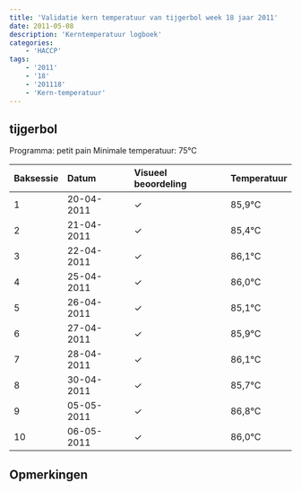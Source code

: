 ```yaml
---
title: 'Validatie kern temperatuur van tijgerbol week 18 jaar 2011'
date: 2011-05-08
description: 'Kerntemperatuur logboek'
categories:
    - 'HACCP'
tags:
    - '2011'
    - '18'
    - '201118'
    - 'Kern-temperatuur'
---
```


## tijgerbol

Programma: petit pain
Minimale temperatuur: 75°C

| Baksessie | Datum | Visueel beoordeling | Temperatuur |
|:---|:---|:---|:---|
| 1 | 20-04-2011 | &check; | 85,9°C |
| 2 | 21-04-2011 | &check; | 85,4°C |
| 3 | 22-04-2011 | &check; | 86,1°C |
| 4 | 25-04-2011 | &check; | 86,0°C |
| 5 | 26-04-2011 | &check; | 85,1°C |
| 6 | 27-04-2011 | &check; | 85,9°C |
| 7 | 28-04-2011 | &check; | 86,1°C |
| 8 | 30-04-2011 | &check; | 85,7°C |
| 9 | 05-05-2011 | &check; | 86,8°C |
| 10 | 06-05-2011 | &check; | 86,0°C |

## Opmerkingen


